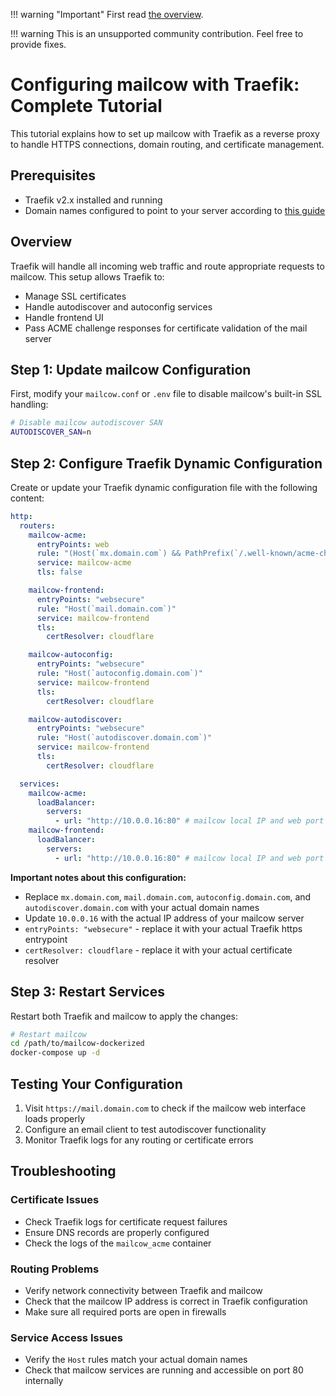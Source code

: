 !!! warning "Important"
    First read [the overview](r_p.md).

!!! warning
    This is an unsupported community contribution. Feel free to provide fixes.

# Configuring mailcow with Traefik: Complete Tutorial

This tutorial explains how to set up mailcow with Traefik as a reverse proxy to handle HTTPS connections, domain routing, and certificate management.

## Prerequisites

- Traefik v2.x installed and running
- Domain names configured to point to your server according to [this guide](https://docs.mailcow.email/getstarted/prerequisite-dns/)

## Overview

Traefik will handle all incoming web traffic and route appropriate requests to mailcow. This setup allows Traefik to:

- Manage SSL certificates
- Handle autodiscover and autoconfig services
- Handle frontend UI
- Pass ACME challenge responses for certificate validation of the mail server

## Step 1: Update mailcow Configuration

First, modify your `mailcow.conf` or `.env` file to disable mailcow's built-in SSL handling:

```bash
# Disable mailcow autodiscover SAN
AUTODISCOVER_SAN=n
```

## Step 2: Configure Traefik Dynamic Configuration

Create or update your Traefik dynamic configuration file with the following content:

```yaml
http:
  routers:
    mailcow-acme:
      entryPoints: web
      rule: "(Host(`mx.domain.com`) && PathPrefix(`/.well-known/acme-challenge/`))" # "Host" should be equal to your `MAILCOW_HOSTNAME` 
      service: mailcow-acme
      tls: false

    mailcow-frontend:
      entryPoints: "websecure"
      rule: "Host(`mail.domain.com`)"
      service: mailcow-frontend
      tls:
        certResolver: cloudflare

    mailcow-autoconfig:
      entryPoints: "websecure"
      rule: "Host(`autoconfig.domain.com`)" 
      service: mailcow-frontend
      tls:
        certResolver: cloudflare

    mailcow-autodiscover:
      entryPoints: "websecure"
      rule: "Host(`autodiscover.domain.com`)"
      service: mailcow-frontend
      tls:
        certResolver: cloudflare

  services:
    mailcow-acme:
      loadBalancer:
        servers:
          - url: "http://10.0.0.16:80" # mailcow local IP and web port
    mailcow-frontend:
      loadBalancer:
        servers:
          - url: "http://10.0.0.16:80" # mailcow local IP and web port
```

**Important notes about this configuration:**
 
- Replace `mx.domain.com`, `mail.domain.com`, `autoconfig.domain.com`, and `autodiscover.domain.com` with your actual domain names
- Update `10.0.0.16` with the actual IP address of your mailcow server
- `entryPoints: "websecure"` - replace it with your actual Traefik https entrypoint
- `certResolver: cloudflare` - replace it with your actual certificate resolver


## Step 3: Restart Services

Restart both Traefik and mailcow to apply the changes:

```bash
# Restart mailcow
cd /path/to/mailcow-dockerized
docker-compose up -d
```

## Testing Your Configuration

1. Visit `https://mail.domain.com` to check if the mailcow web interface loads properly
2. Configure an email client to test autodiscover functionality
3. Monitor Traefik logs for any routing or certificate errors

## Troubleshooting

### Certificate Issues
- Check Traefik logs for certificate request failures
- Ensure DNS records are properly configured
- Check the logs of the `mailcow_acme` container

### Routing Problems
- Verify network connectivity between Traefik and mailcow
- Check that the mailcow IP address is correct in Traefik configuration
- Make sure all required ports are open in firewalls

### Service Access Issues
- Verify the `Host` rules match your actual domain names
- Check that mailcow services are running and accessible on port 80 internally

